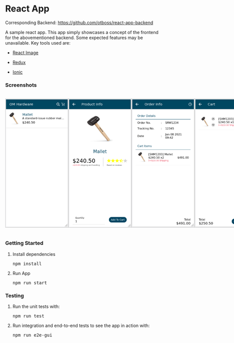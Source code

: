 <h1>React App</h1>
<p>Corresponding Backend: <a href="https://github.com/otboss/react-app-backend">https://github.com/otboss/react-app-backend</a></p>

<p>A sample react app. This app simply showcases a concept of the frontend for the abovementioned backend. Some expected features may be unavailable. Key tools used are:</p>
<ul>
  <li>
    <p><a href="https://www.npmjs.com/package/react-image">React Image</a></p>
  </li>
  <li>
    <p><a href="https://www.npmjs.com/package/react-redux">Redux</a></p>
  </li>
  <li>
    <p><a href="https://www.npmjs.com/package/@ionic/cli">Ionic</a></p>
  </li>
</ul>

<h3>Screenshots</h3>
<br>
<div style="display: flex; justify-content: space-evenly;">
  <img src="screenshots/screenshot-1.png" width="200" style="border: 1px solid lightgray;">
  <img src="screenshots/screenshot-2.png" width="200" style="border: 1px solid lightgray;">
  <img src="screenshots/screenshot-3.png" width="200" style="border: 1px solid lightgray;">
  <img src="screenshots/screenshot-4.png" width="200" style="border: 1px solid lightgray;">
</div>
<br>
<h3>Getting Started</h3>
<ol>
  <li>
    <span>Install dependencies</span>
    <pre>npm install</pre>
  </li>
  <li>
    <span>Run App</span>
    <pre>npm run start</pre>
  </li>
</ol>
<h3>Testing</h3>
<ol>
  <li>
    <span>Run the unit tests with:</span>
    <pre>npm run test</pre>
  </li>
  <li>
    <span>Run integration and end-to-end tests to see the app in action with:</span>
    <pre>npm run e2e-gui</pre>
  </li>
</ol>
